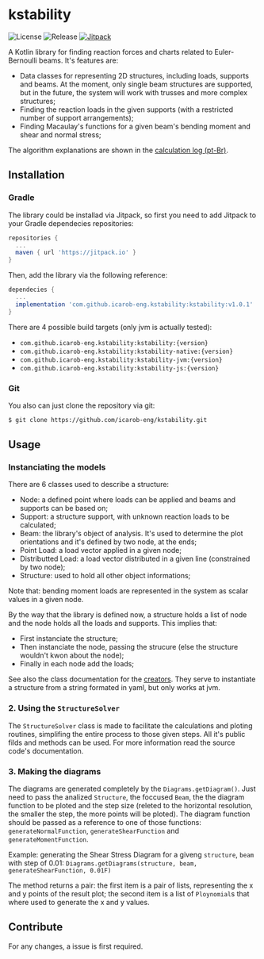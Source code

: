 # kstability
![License](https://img.shields.io/github/license/icarob-eng/kstability.svg)
![Release](https://img.shields.io/github/release/icarob-eng/kstability.svg)
[![Jitpack](https://jitpack.io/v/icarob-eng/kstability.svg)](https://jitpack.io/#icarob-eng/kstability)

A Kotlin library for finding reaction forces and charts related to Euler-Bernoulli beams. It's features are:
- Data classes for representing 2D structures, including loads, supports and beams. At the moment, only single beam structures are supported,
but in the future, the system will work with trusses and more complex structures;
- Finding the reaction loads in the given supports (with a restricted number of support arrangements);
- Finding Macaulay's functions for a given beam's bending moment and shear and normal stress;

The algorithm explanations are shown in the [calculation log (pt-Br)](https://github.com/icarob-eng/kstability/blob/main/memoria_de_calculo.md).

## Installation
### Gradle
The library could be installad via Jitpack, so first you need to add Jitpack to your Gradle dependecies repositories:
```groovy
repositories {
  ...
  maven { url 'https://jitpack.io' }
}
```
Then, add the library via the following reference:
```groovy
dependecies {
  ...
  implementation 'com.github.icarob-eng.kstability:kstability:v1.0.1'
}
```
There are 4 possible build targets (only jvm is actually tested):
- `com.github.icarob-eng.kstability:kstability:{version}`
- `com.github.icarob-eng.kstability:kstability-native:{version}`
- `com.github.icarob-eng.kstability:kstability-jvm:{version}`
- `com.github.icarob-eng.kstability:kstability-js:{version}`

### Git
You also can just clone the repository via git:
```bash
$ git clone https://github.com/icarob-eng/kstability.git
```

## Usage
### Instanciating the models

There are 6 classes used to describe a structure:
- Node: a defined point where loads can be applied and beams and supports can be based on;
- Support: a structure support, with unknown reaction loads to be calculated;
- Beam: the library's object of analysis. It's used to determine the plot orientations and it's defined by two node, at the ends;
- Point Load: a load vector applied in a given node;
- Distributted Load: a load vector distributed in a given line (constrained by two node);
- Structure: used to hold all other object informations;

Note that: bending moment loads are represented in the system as scalar values in a given node.

By the way that the library is defined now, a structure holds a list of node and the node holds all the loads and supports. This implies that:
- First instanciate the structure;
- Then instanciate the node, passing the strucure (else the structure wouldn't kwon about the node);
- Finally in each node add the loads;

See also the class documentation for the [creators](https://github.com/icarob-eng/kstability/blob/main/src/jvmMain/kotlin/com/moon/kstability/CreatorMenagers.kt). They serve to instantiate a structure from a string formated in yaml, but only works at jvm.

### 2. Using the `StructureSolver`

The `StructureSolver` class is made to facilitate the calculations and ploting routines, simplifing the entire process to those given steps.
All it's public filds and methods can be used. For more information read the source code's documentation.

### 3. Making the diagrams
The diagrams are generated completely by the `Diagrams.getDiagram()`. Just need to pass the analized `Structure`, the foccused `Beam`, the the diagram function to be ploted and the step size (releted to the horizontal resolution, the smaller the step, the more points will be ploted). The diagram function should be passed as a reference to one of those functions: `generateNormalFunction`, `generateShearFunction` and `generateMomentFunction`.

Example: generating the Shear Stress Diagram for a giveng `structure`, `beam` with step of 0.01: `Diagrams.getDiagrams(structure, beam, generateShearFunction, 0.01F)`

The method returns a pair: the first item is a pair of lists, representing the x and y points of the result plot; the second item is a list of `Ploynomial`s that where used to generate the x and y values.

## Contribute
For any changes, a issue is first required.
